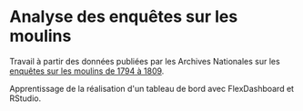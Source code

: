 # Analyse des enquêtes sur les moulins

Travail à partir des données publiées par les Archives Nationales sur les [enquêtes sur les moulins de 1794 à 1809](https://data.culture.gouv.fr/explore/dataset/enquetes-sur-les-moulins-de-1794-1809/information/?disjunctive.pays&disjunctive.departement_actuel&disjunctive.date&disjunctive.type&disjunctive.departement_ancien).

Apprentissage de la réalisation d'un tableau de bord avec FlexDashboard et RStudio.